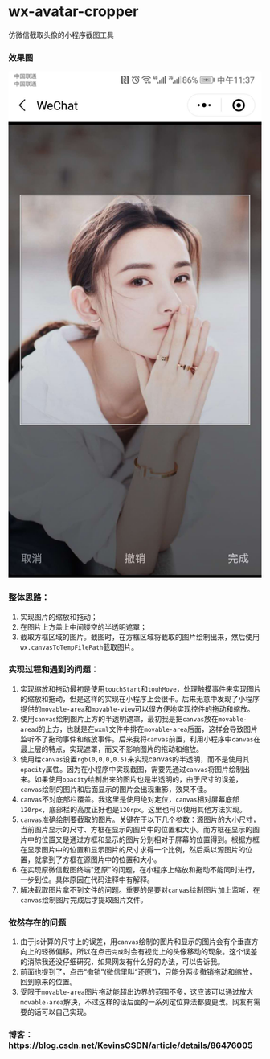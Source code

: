 # wx-avatar-cropper
仿微信截取头像的小程序截图工具

### 效果图
![图片](https://raw.githubusercontent.com/sheaye/wx-avatar-cropper/master/screenshot/cropper_page.jpg)

### 整体思路：
1. 实现图片的缩放和拖动；
2. 在图片上方盖上中间镂空的半透明遮罩；
3. 截取方框区域的图片。截图时，在方框区域将截取的图片绘制出来，然后使用`wx.canvasToTempFilePath`截取图片。

### 实现过程和遇到的问题：
1. 实现缩放和拖动最初是使用`touchStart`和`touhMove`，处理触摸事件来实现图片的缩放和拖动，但是这样的实现在小程序上会很卡。后来无意中发现了小程序提供的`movable-area`和`movable-view`可以很方便地实现控件的拖动和缩放。
2. 使用`canvas`绘制图片上方的半透明遮罩，最初我是把`canvas`放在`movable-aread`的上方，也就是在`wxml`文件中排在`movable-area`后面，这样会导致图片监听不了拖动事件和缩放事件。后来我将`canvas`前置，利用小程序中`canvas`在最上层的特点，实现遮罩，而又不影响图片的拖动和缩放。
3. 使用给`canvas`设置`rgb(0,0,0,0.5)`来实现canvas的半透明，而不是使用其`opacity`属性。因为在小程序中实现截图，需要先通过`canvas`将图片绘制出来。如果使用`opacity`绘制出来的图片也是半透明的，由于尺寸的误差，`canvas`绘制的图片和后面显示的图片会出现重影，效果不佳。
4. `canvas`不对底部栏覆盖。我这里是使用绝对定位，`canvas`相对屏幕底部`120rpx`，底部栏的高度正好也是`120rpx`。这里也可以使用其他方法实现。
5. `canvas`准确绘制要截取的图片。关键在于以下几个参数：源图片的大小尺寸，当前图片显示的尺寸、方框在显示的图片中的位置和大小。而方框在显示的图片中的位置又是通过方框和显示的图片分别相对于屏幕的位置得到。根据方框在显示图片中的位置和显示图片的尺寸求得一个比例，然后乘以源图片的位置，就拿到了方框在源图片中的位置和大小。
6. 在实现原微信截图终端"还原"的问题，在小程序上缩放和拖动不能同时进行，一步到位。具体原因在代码注释中有解释。
7. 解决截取图片拿不到文件的问题。重要的是要对`canvas`绘制图片加上监听，在`canvas`绘制图片完成后才提取图片文件。

### 依然存在的问题
1. 由于js计算的尺寸上的误差，用`canvas`绘制的图片和显示的图片会有个垂直方向上的轻微偏移。所以在点击`完成`时会有视觉上的头像移动的现象。这个误差的消除我还没仔细研究，如果网友有什么好的办法，可以告诉我。
2. 前面也提到了，点击“撤销”(微信里叫“还原”)，只能分两步撤销拖动和缩放，回到原来的位置。
3. 受限于`movable-area`图片拖动能超出边界的范围不多，这应该可以通过放大`movable-area`解决，不过这样的话后面的一系列定位算法都要更改。网友有需要的话可以自己实现。

### 博客：https://blog.csdn.net/KevinsCSDN/article/details/86476005

